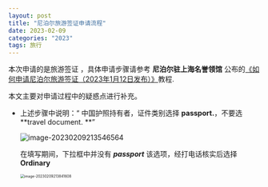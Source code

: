 ```yaml
---
layout: post
title: "尼泊尔旅游签证申请流程"
date: 2023-02-09
categories: "2023"
tags: 旅行
---
```

本次申请的是旅游签证 ，具体申请步骤请参考 **尼泊尔驻上海名誉领馆** 公布的[《如何申请尼泊尔旅游签证（2023年1月12日发布）》](http://www.nepalconsulateshanghai.org.cn/visa/visa.htm)教程. 

本文主要对申请过程中的疑惑点进行补充。

- 上述步骤中说明：“ 中国护照持有者，证件类别选择 **passport.**，不要选**travel document. **”

  <img alt="image-20230209213546564" src="{{site.url}}/img/image-20230209213546564.png"/>

  在填写期间，下拉框中并没有 ***passport*** 该选项，经打电话核实后选择 **Ordinary**

  <img src="{{site.url}}/img/image-20230209213841608.png" alt="image-20230209213841608" style="zoom:50%;" />
